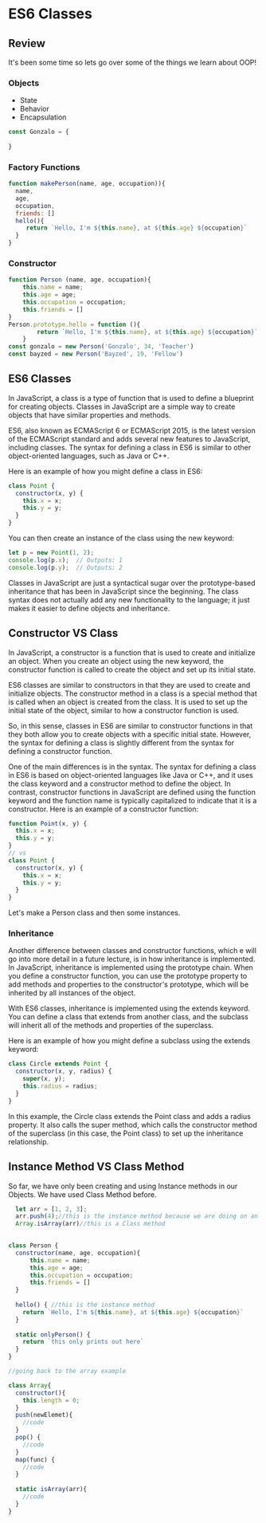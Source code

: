 # ES6 Classes

## Review

It's been some time so lets go over some of the things we learn about OOP!

### Objects
* State 
* Behavior
* Encapsulation 
```js
const Gonzalo = {
  
}
```
### Factory Functions

```js
function makePerson(name, age, occupation)){
  name,
  age,
  occupation,
  friends: []
  hello(){
     return `Hello, I'm ${this.name}, at ${this.age} ${occupation}`
  }
}
```

### Constructor

```js
function Person (name, age, occupation){
    this.name = name;
    this.age = age;
    this.occupation = occupation;
    this.friends = []
}
Person.prototype.hello = function (){
        return `Hello, I'm ${this.name}, at ${this.age} ${occupation}`
    }
const gonzalo = new Person('Gonzalo', 34, 'Teacher')
const bayzed = new Person('Bayzed', 19, 'Fellow')
```

## ES6 Classes
In JavaScript, a class is a type of function that is used to define a blueprint for creating objects. Classes in JavaScript are a simple way to create objects that have similar properties and methods.

ES6, also known as ECMAScript 6 or ECMAScript 2015, is the latest version of the ECMAScript standard and adds several new features to JavaScript, including classes. The syntax for defining a class in ES6 is similar to other object-oriented languages, such as Java or C++.

Here is an example of how you might define a class in ES6:

```js
class Point {
  constructor(x, y) {
    this.x = x;
    this.y = y;
  }
}
```
You can then create an instance of the class using the new keyword:

```js
let p = new Point(1, 2);
console.log(p.x);  // Outputs: 1
console.log(p.y);  // Outputs: 2
```
Classes in JavaScript are just a syntactical sugar over the prototype-based inheritance that has been in JavaScript since the beginning. The class syntax does not actually add any new functionality to the language; it just makes it easier to define objects and inheritance.

## Constructor VS Class

In JavaScript, a constructor is a function that is used to create and initialize an object. When you create an object using the new keyword, the constructor function is called to create the object and set up its initial state.

ES6 classes are similar to constructors in that they are used to create and initialize objects. The constructor method in a class is a special method that is called when an object is created from the class. It is used to set up the initial state of the object, similar to how a constructor function is used.

So, in this sense, classes in ES6 are similar to constructor functions in that they both allow you to create objects with a specific initial state. However, the syntax for defining a class is slightly different from the syntax for defining a constructor function.

One of the main differences is in the syntax. The syntax for defining a class in ES6 is based on object-oriented languages like Java or C++, and it uses the class keyword and a constructor method to define the object. In contrast, constructor functions in JavaScript are defined using the function keyword and the function name is typically capitalized to indicate that it is a constructor. Here is an example of a constructor function:

```js
function Point(x, y) {
  this.x = x;
  this.y = y;
}
// vs
class Point {
  constructor(x, y) {
    this.x = x;
    this.y = y;
  }
}
```
Let's make a Person class and then some instances.

### Inheritance

Another difference between classes and constructor functions, which e will go into more detail in a future lecture,  is in how inheritance is implemented. In JavaScript, inheritance is implemented using the prototype chain. When you define a constructor function, you can use the prototype property to add methods and properties to the constructor's prototype, which will be inherited by all instances of the object.

With ES6 classes, inheritance is implemented using the extends keyword. You can define a class that extends from another class, and the subclass will inherit all of the methods and properties of the superclass.

Here is an example of how you might define a subclass using the extends keyword:

```js
class Circle extends Point {
  constructor(x, y, radius) {
    super(x, y);
    this.radius = radius;
  }
}

```
In this example, the Circle class extends the Point class and adds a radius property. It also calls the super method, which calls the constructor method of the superclass (in this case, the Point class) to set up the inheritance relationship.

## Instance Method VS Class Method

So far, we have only been creating and using Instance methods in our Objects. We have used Class Method before. 

```js
  let arr = [1, 2, 3];
  arr.push(4);//this is the instance method because we are doing on an instance of an array.
  Array.isArray(arr)//this is a Class method
  
```

```js
class Person {
  constructor(name, age, occupation){
      this.name = name;
      this.age = age;
      this.occupation = occupation;
      this.friends = []
  }
  
  hello() { //this is the instance method
    return `Hello, I'm ${this.name}, at ${this.age} ${occupation}` 
  }
  
  static onlyPerson() {
    return `this only prints out here`
  }
}

//going back to the array example

class Array{
  constructor(){
    this.length = 0;
  }
  push(newElemet){
    //code
  }
  pop() {
    //code
  }
  map(func) {
    //code
  }
  
  static isArray(arr){
    //code
  }
}
```


